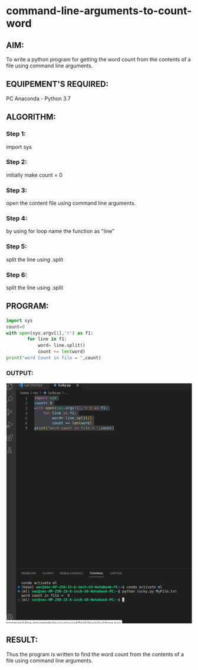 # command-line-arguments-to-count-word
## AIM:
To write a python program for getting the word count from the contents of a file using command line arguments.
## EQUIPEMENT'S REQUIRED: 
PC
Anaconda - Python 3.7
## ALGORITHM: 
### Step 1:
import sys

### Step 2:
initially make count = 0

### Step 3:
open the content file using command line arguments.

### Step 4:
by using for loop name the function as "line"

### Step 5:
split the line using .split

### Step 6:
split the line using .split

## PROGRAM:
```python
import sys
count=0
with open(sys.argv[1],'r') as f1:
        for line in f1:
            word= line.split()
            count += len(word)
print("word Count in file = ",count)         
```

### OUTPUT:
![output](./output.png)

## RESULT:
Thus the program is written to find the word count from the contents of a file using command line arguments.
